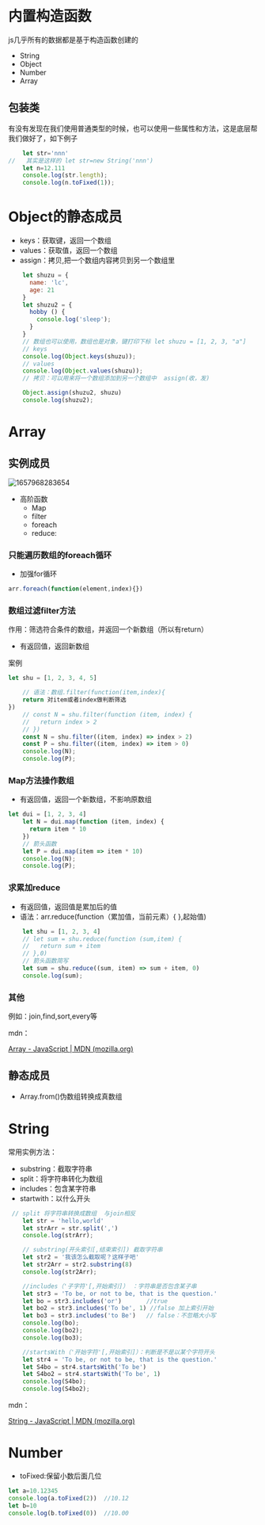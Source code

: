 # 内置构造函数

js几乎所有的数据都是基于构造函数创建的

+ String
+ Object
+ Number
+ Array

## 包装类

有没有发现在我们使用普通类型的时候，也可以使用一些属性和方法，这是底层帮我们做好了，如下例子

```js
    let str='nnn'
//   其实是这样的 let str=new String('nnn')
    let n=12.111
    console.log(str.length);
    console.log(n.toFixed(1));
```

# Object的静态成员

+ keys：获取键，返回一个数组
+ values：获取值，返回一个数组
+ assign：拷贝,把一个数组内容拷贝到另一个数组里

```js
    let shuzu = {
      name: 'lc',
      age: 21
    }
    let shuzu2 = {
      hobby () {
        console.log('sleep');
      }
    }
    // 数组也可以使用，数组也是对象，键打印下标 let shuzu = [1, 2, 3, "a"]
    // keys
    console.log(Object.keys(shuzu));
    // values
    console.log(Object.values(shuzu));
    // 拷贝：可以用来将一个数组添加到另一个数组中  assign(收，发)

    Object.assign(shuzu2, shuzu)
    console.log(shuzu2);
```

# Array

## 实例成员

![1657968283654](img/复习/1657968283654.png)

+ 高阶函数
  + Map
  + filter
  + foreach
  + reduce:

### 只能遍历数组的foreach循环

+ 加强for循环

```js
arr.foreach(function(element,index){})
```

### 数组过滤filter方法

作用：筛选符合条件的数组，并返回一个新数组（所以有return）

+ 有返回值，返回新数组

案例

```js
let shu = [1, 2, 3, 4, 5]

    // 语法：数组.filter(function(item,index){
	return 对item或者index做判断筛选
})
    // const N = shu.filter(function (item, index) {
    //   return index > 2
    // })
    const N = shu.filter((item, index) => index > 2)
    const P = shu.filter((item, index) => item > 0)
    console.log(N);
    console.log(P);
```

### Map方法操作数组

+ 有返回值，返回一个新数组，不影响原数组

```js
let dui = [1, 2, 3, 4]
    let N = dui.map(function (item, index) {
      return item * 10
    })
    // 箭头函数
    let P = dui.map(item => item * 10)
    console.log(N);
    console.log(P);
```

### 求累加reduce

+ 有返回值，返回值是累加后的值
+ 语法：arr.reduce(function（累加值，当前元素）{    },起始值)

```js
    let shu = [1, 2, 3, 4]
    // let sum = shu.reduce(function (sum,item) {
    //   return sum + item
    // },0)
    // 箭头函数简写
    let sum = shu.reduce((sum, item) => sum + item, 0)
    console.log(sum);
```

### 其他

例如：join,find,sort,every等

mdn：

[Array - JavaScript | MDN (mozilla.org)](https://developer.mozilla.org/zh-CN/docs/Web/JavaScript/Reference/Global_Objects/Array)

## 静态成员

+ Array.from()伪数组转换成真数组


# String

常用实例方法：

+ substring：截取字符串
+ split：将字符串转化为数组
+ includes：包含某字符串
+ startwith：以什么开头

```js
 // split 将字符串转换成数组  与join相反
    let str = 'hello,world'
    let strArr = str.split(',')
    console.log(strArr);

    // substring(开头索引[,结束索引]) 截取字符串
    let str2 = '我该怎么截取呢？这样子吧'
    let str2Arr = str2.substring(8)
    console.log(str2Arr);

    //includes（'子字符'[,开始索引]） ：字符串是否包含某子串
    let str3 = 'To be, or not to be, that is the question.'
    let bo = str3.includes('or')       //true
    let bo2 = str3.includes('To be', 1) //false 加上索引开始
    let bo3 = str3.includes('to Be')   // false：不忽略大小写
    console.log(bo);
    console.log(bo2);
    console.log(bo3);

    //startsWith（'开始字符'[,开始索引]）：判断是不是以某个字符开头
    let str4 = 'To be, or not to be, that is the question.'
    let S4bo = str4.startsWith('To be')
    let S4bo2 = str4.startsWith('To be', 1)
    console.log(S4bo);
    console.log(S4bo2);
```

mdn：

[String - JavaScript | MDN (mozilla.org)](https://developer.mozilla.org/zh-CN/docs/Web/JavaScript/Reference/Global_Objects/String)


# Number

+ toFixed:保留小数后面几位

```js
let a=10.12345
console.log(a.toFixed(2))  //10.12
let b=10
console.log(b.toFixed(0))  //10.00
```
